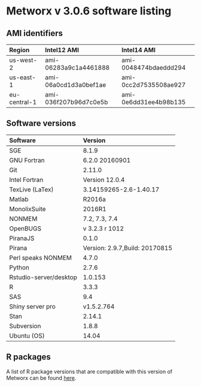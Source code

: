 Metworx v 3.0.6 software listing
================

AMI identifiers
---------------

| Region       |      Intel12 AMI      |     Intel14 AMI       |
|:-------------|:----------------------|:----------------------|
| us-west-2    | ami-06283a9c1a4461888 | ami-0048474bdaeddd294 |
| us-east-1    | ami-06a0cd1d3a0bef1ae | ami-0cc2d7535508ae927 |
| eu-central-1 | ami-036f207b96d7c0e5b | ami-0e6dd31ee4b98b135 |


Software versions
-----------------

| Software               | Version                        |
|:-----------------------|:-------------------------------|
| SGE                    | 8.1.9                          |
| GNU Fortran            | 6.2.0 20160901                 |
| Git                    | 2.11.0                         |
| Intel Fortran          | Version 12.0.4                 |
| TexLive (LaTex)        | 3.14159265-2.6-1.40.17         |
| Matlab                 | R2016a                         |
| MonolixSuite           | 2016R1                         |
| NONMEM                 | 7.2, 7.3, 7.4                  |
| OpenBUGS               | v 3.2.3 r 1012                 |
| PiranaJS               | 0.1.0                          |
| Pirana                 | Version: 2.9.7,Build: 20170815 |
| Perl speaks NONMEM     | 4.7.0                          |
| Python                 | 2.7.6                          |
| Rstudio-server/desktop | 1.0.153                        |
| R                      | 3.3.3                          |
| SAS                    | 9.4                            |
| Shiny server pro       | v1.5.2.764                     |
| Stan                   | 2.14.1                         |
| Subversion             | 1.8.8                          |
| Ubuntu (OS)            | 14.04                          |

R packages
----------

A list of R package versions that are compatible with this version of Metworx can be found [here](https://github.com/metrumresearchgroup/metworx-listings/blob/master/Rpackages.md).
